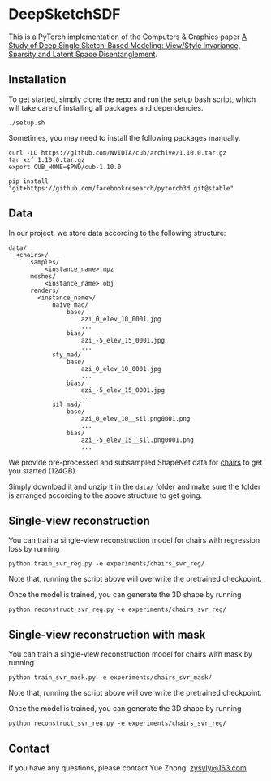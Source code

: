 # DeepSketchSDF

This is a PyTorch implementation of the Computers & Graphics paper [A Study of Deep Single Sketch-Based Modeling: View/Style Invariance, Sparsity and Latent Space Disentanglement](https://www.sciencedirect.com/science/article/abs/pii/S0097849322001078).


## Installation

To get started, simply clone the repo and run the setup bash script, which will take care of installing all packages and dependencies.

```
./setup.sh
```

Sometimes, you may need to install the following packages manually.

```
curl -LO https://github.com/NVIDIA/cub/archive/1.10.0.tar.gz
tar xzf 1.10.0.tar.gz
export CUB_HOME=$PWD/cub-1.10.0

pip install "git+https://github.com/facebookresearch/pytorch3d.git@stable"
```


## Data

In our project, we store data according to the following structure:
```
data/
  <chairs>/
      samples/
          <instance_name>.npz
      meshes/
          <instance_name>.obj
      renders/
        <instance_name>/
            naive_mad/
                base/
                    azi_0_elev_10_0001.jpg
                    ...
                bias/
                    azi_-5_elev_15_0001.jpg
                    ...
            sty_mad/
                base/
                    azi_0_elev_10_0001.jpg
                    ...
                bias/
                    azi_-5_elev_15_0001.jpg
                    ...
            sil_mad/
                base/
                    azi_0_elev_10__sil.png0001.png
                    ...
                bias/
                    azi_-5_elev_15__sil.png0001.png
                    ...
```

We provide pre-processed and subsampled ShapeNet data for [chairs](https://drive.google.com/file/d/1_ESc98RNIkXV0lHOw0q8LFtStgcQf5kB/view?usp=sharing) to get you started (124GB).

Simply download it and unzip it in the `data/` folder and make sure the folder is arranged according to the above structure to get going.

## Single-view reconstruction

You can train a single-view reconstruction model for chairs with regression loss by running

```
python train_svr_reg.py -e experiments/chairs_svr_reg/
```

Note that, running the script above will overwrite the pretrained checkpoint.

Once the model is trained, you can generate the 3D shape by running

```
python reconstruct_svr_reg.py -e experiments/chairs_svr_reg/
```

## Single-view reconstruction with mask

You can train a single-view reconstruction model for chairs with mask by running

```
python train_svr_mask.py -e experiments/chairs_svr_mask/
```

Note that, running the script above will overwrite the pretrained checkpoint.


Once the model is trained, you can generate the 3D shape by running

```
python reconstruct_svr_reg.py -e experiments/chairs_svr_reg/
```

## Contact

If you have any questions, please contact Yue Zhong: <zysyly@163.com>
